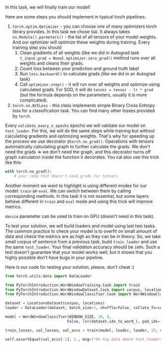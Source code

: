 In this task, we will finally train our model!

Here are some steps you should implement in typical torch pipelines:
1) `torch.optim.Optimizer` - you can choose one of many optimizers torch library provides. In this task we chose `SGD`.
It always takes `nn.Module().parmeters()` - the list of all tensors of your model weights.
And our optimizer will optimize these weights during training. Every training step you should
   1) Clean gradients of all weights (like we did in Autograd task `t_input.grad = None`).
`optimizer.zero_grad()` method runs over all weights and cleans their grads.
   2) Count loss between your prediction and ground truth label
   3) Run `loss.backward()` to calculate grads (like we did in an Autograd task)
   4) Call `optimizer.step()` - it will run over all weights and optimize using calculated grads.
For SGD, it will do `tensor = tensor - lr * grad` (but the formula depends on the parameters, usually it is more complicated).
2) `torch.nn.BCELoss` - this class implements simple Binary Cross Entropy loss for a classification task.
You can find many other losses provided by `torch`.

Every `validate_every_n_epochs` epochs we will validate our model on `test_loader`.
For this, we will do the same steps while training but without calculating gradients and optimizing weights.
That's why for speeding up the process we use decorator `@torch.no_grad()`.
Operations with tensors automatically calculating graph to further calculate the grads.
We don't need the grads $\Rightarrow$ we don't need the graph, and this decorator turns off 
graph calculation inside the function it decorates.
You cal also use this trick like this:

```python
with torch.no_grad():
    # your code that doesn't need grads for tensors
```

Another moment we want to highlight is using different modes for our model: `train` an `eval`.
We can switch between them by calling corresponding methods. In this task it is not essential, 
but some layers behave different in `train` and `eval` mode and using this trick will improve metrics. 

`device` parameter can be used to train on GPU (doesn't need in this task).

To test your solution, we will build loaders and model using last two tasks.
The common practice to check your model is to overfit on small amount of data and check 
the metrics are as high as they can be in theory.
So, we take small corpus of sentence from a previous task, build `train_loader` and use the same `test_loader`.
Your final validation accuracy should be `100%`.
Such a test doesn't guarantee that your model works well, 
but it shows that you highly possible don't have bugs in your pipeline.

Here is our code for testing your solution, please, don't cheat :)

```python
from torch.utils.data import DataLoader

from PyTorchIntroduction.WordWindowTraining.task import train
from PyTorchIntroduction.WordWindowDataset.task import corpus, locations, LocationsDataset, collate_fn_sentence, WINDOW_SIZE
from PyTorchIntroduction.WordWindowClassifier.task import WordWindowClassifier

dataset = LocationsDataset(corpus, locations)
loader = DataLoader(dataset, batch_size=2, shuffle=False, collate_fn=collate_fn_sentence)

model = WordWindowClassifier(WINDOW_SIZE, 16, 8,
                            False, len(dataset.idx_to_word_), pad_idx=1)

train_losses, val_losses, val_accs = train(model, loader, loader, 15, validate_every_n_epochs=5)

self.assertEqual(val_accs[-1], 1., msg=f"On toy data where test_loader=train_loader last val acc shiuld be 1., got {val_accs[-1]}")
```
